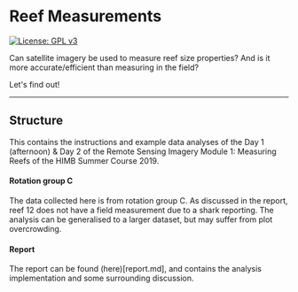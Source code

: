 # Reef Measurements
[![License: GPL v3](https://img.shields.io/badge/License-GPLv3-blue.svg)](https://www.gnu.org/licenses/gpl-3.0)

Can satellite imagery be used to measure reef size properties? And is it more accurate/efficient than measuring in the field?

Let's find out!


- - -

## Structure
This contains the instructions and example data analyses of the Day 1 (afternoon) & Day 2 of the Remote Sensing Imagery Module 1: Measuring Reefs of the HIMB Summer Course 2019.

#### Rotation group C

The data collected here is from rotation group C. As discussed in the report, reef 12 does not have a field measurement due to a shark reporting. The analysis can be generalised to a larger dataset, but may suffer from plot overcrowding. 

#### Report

The report can be found (here)[report.md], and contains the analysis implementation and some surrounding discussion.

